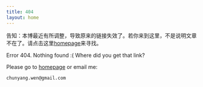 ```yaml
---
title: 404
layout: home
---
```


告知：本博最近有所调整，导致原来的链接失效了。若你来到这里，不是说明文章不在了。请点击这里[homepage](/)来寻找。


Error 404. Nothing found :( Where did you get that link?

Please go to [homepage](/) or email me:

    chunyang.wen@gmail.com

